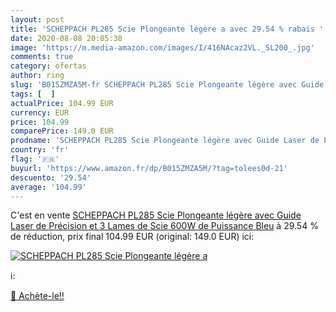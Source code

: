 ```yaml
---
layout: post
title: 'SCHEPPACH PL285 Scie Plongeante légère a avec 29.54 % rabais '
date: 2020-08-08 20:05:38
image: 'https://m.media-amazon.com/images/I/416NAcaz2VL._SL200_.jpg'
comments: true
category: ofertas
author: ring
slug: 'B015ZMZA5M-fr SCHEPPACH PL285 Scie Plongeante légère avec Guide Laser de...'
tags: [  ]
actualPrice: 104.99 EUR
currency: EUR
price: 104.99
comparePrice: 149.0 EUR
prodname: 'SCHEPPACH PL285 Scie Plongeante légère avec Guide Laser de Précision et 3 Lames de Scie  600W de Puissance  Bleu'
country: 'fr'
flag: '🇫🇷'
buyurl: 'https://www.amazon.fr/dp/B015ZMZA5M/?tag=tolees0d-21'
descuento: '29.54'
average: '104.99'
---
```


C'est en vente [SCHEPPACH PL285 Scie Plongeante légère avec Guide Laser de Précision et 3 Lames de Scie  600W de Puissance  Bleu](https://www.amazon.fr/dp/B015ZMZA5M/?tag=tolees0d-21)  à  29.54 % de réduction, prix final  104.99 EUR (original: 149.0 EUR) ici:

[![SCHEPPACH PL285 Scie Plongeante légère a](https://m.media-amazon.com/images/I/416NAcaz2VL._SL200_.jpg)](https://www.amazon.fr/dp/B015ZMZA5M/?tag=tolees0d-21)

ℹ️:


[🛒 Achète-le!!](https://www.amazon.fr/dp/B015ZMZA5M/?tag=tolees0d-21)
